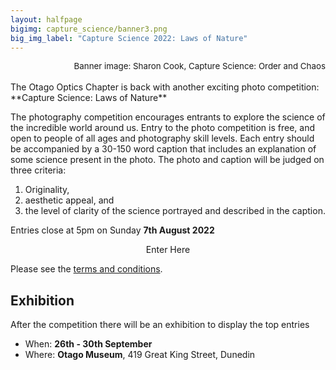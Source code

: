 ```yaml
---
layout: halfpage
bigimg: capture_science/banner3.png
big_img_label: "Capture Science 2022: Laws of Nature"
---
```

<link rel="stylesheet" href="https://cdn.jsdelivr.net/npm/semantic-ui@2.4.2/dist/semantic.min.css">
<div style="text-align: right; font-size: 10pt;">
Banner image: Sharon Cook, Capture Science: Order and Chaos
</div>
<br>
The Otago Optics Chapter is back with another exciting photo competition: **Capture Science: Laws of Nature**


The photography competition encourages entrants to explore the science of the incredible world around us. Entry to the photo competition is free, and open to people of all ages and photography skill levels. Each entry should be accompanied by a 30-150 word caption that includes an explanation of some science present in the photo. The photo and caption will be judged on three criteria: 

1. Originality,
2. aesthetic appeal, and 
3. the level of clarity of the science portrayed and described in the caption.

Entries close at 5pm on Sunday **7th August 2022**

<div style="text-align:center">
<div class="ui huge teal button" onclick="window.location.href='https://forms.gle/9fH5Z5Jop67wTh626';">Enter Here</div>
</div>

Please see the [terms and conditions](https://docs.google.com/document/d/e/2PACX-1vTaQ-ppYvAGO-7rnkuIdsUEWMFHAonWSkQGrYoyrbUfdDDCqDrKWKwCMcWdLK5Dv0NLnSpNxA16cqIf/pub).

<!---
, and to submit your photograph entries, click the button below
**TO DO: ADD BUTTON**
Follow the even on [Facebook]() **TO DO: LINK TO FB EVENT ONCE CREATED**
--->
## Exhibition
After the competition there will be an exhibition to display the top entries
 - When: **26th - 30th September**
 - Where: **Otago Museum**, 419 Great King Street, Dunedin
